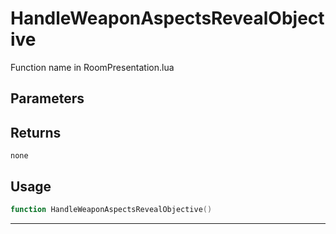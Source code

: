 # HandleWeaponAspectsRevealObjective
Function name in RoomPresentation.lua
## Parameters

## Returns
`none`
## Usage
```lua
function HandleWeaponAspectsRevealObjective()
```
---
